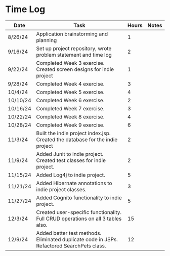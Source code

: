 # Time Log

| Date     | Task                                                                          | Hours | Notes |
|----------|-------------------------------------------------------------------------------|-------|-------|
| 8/26/24  | Application brainstorming and planning                                        | 1     |       |
| 9/16/24  | Set up project repository, wrote problem statement and time log               | 2     |       |
| 9/22/24  | Completed Week 3 exercise. Created screen designs for indie project           | 1     |       |
| 9/28/24  | Completed Week 4 exercise.                                                    | 3     |       |
| 10/4/24  | Completed Week 5 exercise.                                                    | 4     |       |
| 10/10/24 | Completed Week 6 exercise.                                                    | 2     |       |
| 10/16/24 | Completed Week 7 exercise.                                                    | 3     |       |
| 10/22/24 | Completed Week 8 exercise.                                                    | 4     |       |
| 10/28/24 | Completed Week 9 exercise.                                                    | 6     |       |
| 11/3/24  | Built the indie project index.jsp. Created the database for the indie project | 2     |       |
| 11/9/24  | Added Junit to indie project. Created test classes for indie project.         | 2     |       |
| 11/15/24 | Added Log4j to indie project.                                                 | 5     |       |
| 11/21/24 | Added Hibernate annotations to indie project classes.                         | 3     |       |
| 11/27/24 | Added Cognito functionality to indie project.                                 | 5     |       |
| 12/3/24  | Created user-specific functionality. Full CRUD operations on all 3 tables also.                                                                              | 15      |       |
| 12/9/24  | Added better test methods. Eliminated duplicate code in JSPs. Refactored SearchPets class.                                                                            | 12      |       |
